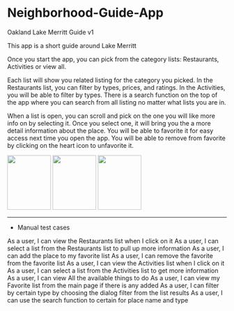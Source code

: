 # Neighborhood-Guide-App

Oakland Lake Merritt Guide v1

This app is a short guide around Lake Merritt

Once you start the app, you can pick from the category lists: Restaurants, Activities or view all.

Each list will show you related listing for the category you picked. In the Restaurants list, you can filter by types, prices, and ratings. In the Activities, you will be able to filter by types. There is a search function on the top of the app where you can search from all listing no matter what lists you are in. 

When a list is open, you can scroll and pick on the one you will like more info on by selecting it. Once you select one, it will bring you the a more detail information about the place. You will be able to favorite it for easy access next time you open the app. You will be able to remove from favorite by clicking on the heart icon to unfavorite it.


<html>
<body>

<img src="http://i.imgur.com/c3ISfQ9.png?1" style="width:100px;height:125px;">
<img src="http://i.imgur.com/HE9euZt.png?1" style="width:100px;height:125px;">
<img src="http://i.imgur.com/hHwdVhD.png?1" style="width:100px;height:125px;">
</body>
</html>








------------------------------------


- Manual test cases

As a user, I can view the Restaurants list when I click on it
As a user, I can select a list from the Restaurants list to pull up more information 
As a user, I can add the place to my favorite list
As a user, I can remove the favorite from the favorite list
As a user, I can view the Activities list when I click on it
As a user, I can select a list from the Activities list to get more information
As a user, I can view All the available things to do
As a user, I can view my Favorite list from the main page if there is any added
As a user, I can filter by certain type by choosing the dialog filter from the list results
As a user, I can use the search function to certain for place name and type

